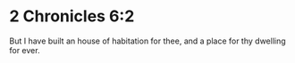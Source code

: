 # 2 Chronicles 6:2

But I have built an house of habitation for thee, and a place for thy dwelling for ever.